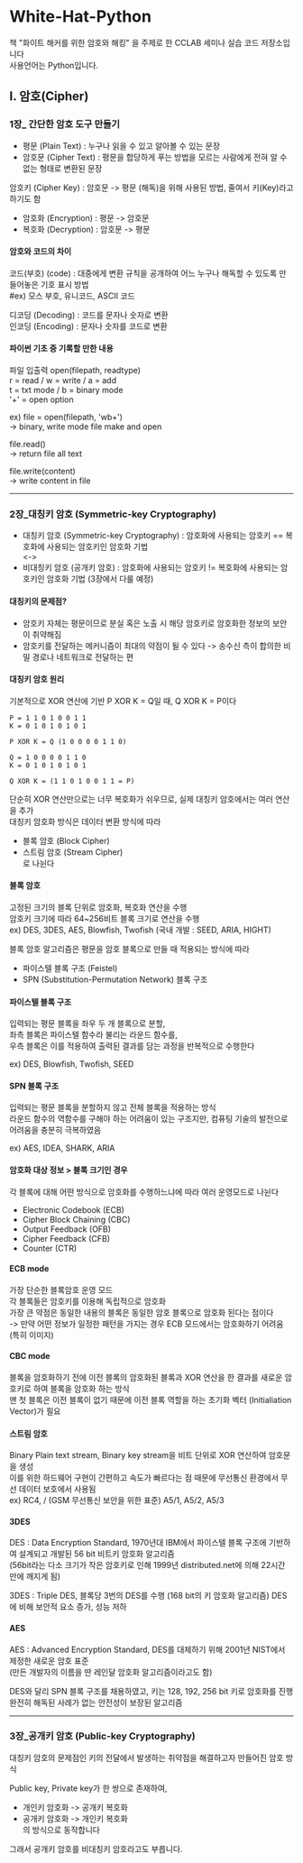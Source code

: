 # White-Hat-Python

책 "화이트 해커를 위한 암호와 해킹" 을 주제로 한 CCLAB 세미나 실습 코드 저장소입니다 <br />
사용언어는 Python입니다.

## I. 암호(Cipher)

### 1장\_ 간단한 암호 도구 만들기

- 평문 (Plain Text) : 누구나 읽을 수 있고 알아볼 수 있는 문장 <br />
- 암호문 (Cipher Text) : 평문을 합당하게 푸는 방법을 모르는 사람에게 전혀 알 수 없는 형태로 변환된 문장

암호키 (Cipher Key) : 암호문 -> 평문 (해독)을 위해 사용된 방법, 줄여서 키(Key)라고 하기도 함

- 암호화 (Encryption) : 평문 -> 암호문 <br />
- 복호화 (Decryption) : 암호문 -> 평문

#### 암호와 코드의 차이

코드(부호) (code) : 대중에게 변환 규칙을 공개하여 어느 누구나 해독할 수 있도록 만들어놓은 기호 표시 방법 <br />
#ex) 모스 부호, 유니코드, ASCII 코드

디코딩 (Decoding) : 코드를 문자나 숫자로 변환 <br />
인코딩 (Encoding) : 문자나 숫자를 코드로 변환

#### 파이썬 기초 중 기록할 만한 내용

파일 입출력
open(filepath, readtype) <br />
r = read / w = write / a = add <br />
t = txt mode / b = binary mode <br />
'+' = open option

ex) file = open(filepath, 'wb+') <br />
-> binary, write mode file make and open

file.read() <br />
-> return file all text

file.write(content) <br />
-> write content in file

---

### 2장\_대칭키 암호 (Symmetric-key Cryptography)

- 대칭키 암호 (Symmetric-key Cryptography) : 암호화에 사용되는 암호키 == 복호화에 사용되는 암호키인 암호화 기법 <br />
  <-> <br />
- 비대칭키 암호 (공개키 암호) : 암호화에 사용되는 암호키 != 복호화에 사용되는 암호키인 암호화 기법 (3장에서 다룰 예정)

#### 대칭키의 문제점?

- 암호키 자체는 평문이므로 분실 혹은 노출 시 해당 암호키로 암호화한 정보의 보안이 취약해짐 <br />
- 암호키를 전달하는 메커니즘이 최대의 약점이 될 수 있다 -> 송수신 측이 합의한 비밀 경로나 네트워크로 전달하는 편

#### 대칭키 암호 원리

기본적으로 XOR 연산에 기반
P XOR K = Q일 때, Q XOR K = P이다 <br />

```
P = 1 1 0 1 0 0 1 1
K = 0 1 0 1 0 1 0 1

P XOR K = Q (1 0 0 0 0 1 1 0)

Q = 1 0 0 0 0 1 1 0
K = 0 1 0 1 0 1 0 1

Q XOR K = (1 1 0 1 0 0 1 1 = P)
```

단순히 XOR 연산만으로는 너무 복호화가 쉬우므로, 실제 대칭키 암호에서는 여러 연산을 추가 <br />
대칭키 암호화 방식은 데이터 변환 방식에 따라 <br />

- 블록 암호 (Block Cipher) <br />
- 스트림 암호 (Stream Cipher) <br />
  로 나뉜다

#### 블록 암호

고정된 크기의 블록 단위로 암호화, 복호화 연산을 수행 <br />
암호키 크기에 따라 64~256비트 블록 크기로 연산을 수행 <br />
ex) DES, 3DES, AES, Blowfish, Twofish (국내 개발 : SEED, ARIA, HIGHT)

블록 암호 알고리즘은 평문을 암호 블록으로 만들 때 적용되는 방식에 따라 <br />

- 파이스텔 블록 구조 (Feistel) <br />
- SPN (Substitution-Permutation Network) 블록 구조

#### 파이스텔 블록 구조

입력되는 평문 블록을 좌우 두 개 블록으로 분할, <br />
좌측 블록은 파이스텔 함수라 불리는 라운드 함수를, <br />
우측 블록은 이를 적용하여 출력된 결과를 담는 과정을 반복적으로 수행한다

ex) DES, Blowfish, Twofish, SEED

#### SPN 블록 구조

입력되는 평문 블록을 분할하지 않고 전체 블록을 적용하는 방식 <br />
라운드 함수의 역함수를 구해야 하는 어려움이 있는 구조지만, 컴퓨팅 기술의 발전으로 어려움을 충분히 극복하였음 <br />

ex) AES, IDEA, SHARK, ARIA

#### 암호화 대상 정보 > 블록 크기인 경우

각 블록에 대해 어떤 방식으로 암호화를 수행하느냐에 따라 여러 운영모드로 나뉜다 <br />

- Electronic Codebook (ECB) <br />
- Cipher Block Chaining (CBC) <br />
- Output Feedback (OFB) <br />
- Cipher Feedback (CFB) <br />
- Counter (CTR) <br />

#### ECB mode

가장 단순한 블록암호 운영 모드 <br />
각 블록들은 암호키를 이용해 독립적으로 암호화 <br />
가장 큰 약점은 동일한 내용의 블록은 동일한 암호 블록으로 암호화 된다는 점이다 <br />
-> 만약 어떤 정보가 일정한 패턴을 가지는 경우 ECB 모드에서는 암호화하기 어려움 (특히 이미지)

#### CBC mode

블록을 암호화하기 전에 이전 블록의 암호화된 블록과 XOR 연산을 한 결과를 새로운 암호키로 하여 블록을 암호화 하는 방식 <br />
맨 첫 블록은 이전 블록이 없기 때문에 이전 블록 역할을 하는 초기화 벡터 (Initialiation Vector)가 필요

#### 스트림 암호

Binary Plain text stream, Binary key stream을 비트 단위로 XOR 연산하여 암호문을 생성 <br />
이를 위한 하드웨어 구현이 간편하고 속도가 빠르다는 점 때문에 무선통신 환경에서 무선 데이터 보호에서 사용됨 <br />
ex) RC4, / (GSM 무선통신 보안을 위한 표준) A5/1, A5/2, A5/3

#### 3DES

DES : Data Encryption Standard, 1970년대 IBM에서 파이스텔 블록 구조에 기반하여 설계되고 개발된 56 bit 비트키 암호화 알고리즘 <br />
(56bit라는 다소 크기가 작은 암호키로 인해 1999년 distributed.net에 의해 22시간 만에 깨지게 됨) <br  />

3DES : Triple DES, 블록당 3번의 DES를 수행 (168 bit의 키 암호화 알고리즘) DES에 비해 보안적 요소 증가, 성능 저하 <br />

#### AES

AES : Advanced Encryption Standard, DES를 대체하기 위해 2001년 NIST에서 제정한 새로운 암호 표준 <br />
(만든 개발자의 이름을 딴 레인달 암호화 알고리즘이라고도 함) <br />

DES와 달리 SPN 블록 구조를 채용하였고, 키는 128, 192, 256 bit 키로 암호화를 진행 <br />
완전히 해독된 사례가 없는 안전성이 보장된 알고리즘

---

### 3장\_공개키 암호 (Public-key Cryptography)

대칭키 암호의 문제점인 키의 전달에서 발생하는 취약점을 해결하고자 만들어진 암호 방식 <br />

Public key, Private key가 한 쌍으로 존재하여, <br />

- 개인키 암호화 -> 공개키 복호화 <br />
- 공개키 암호화 -> 개인키 복호화 <br />
  의 방식으로 동작합니다

그래서 공개키 암호를 비대칭키 암호라고도 부릅니다.
